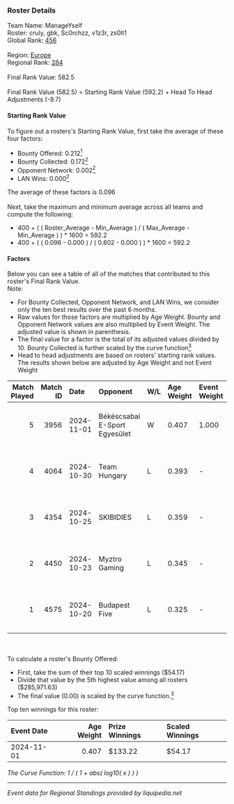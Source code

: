 ### Roster Details<br />
Team Name: ManageYself<br />
Roster: cruly, gbk, Sc0rchzz, v1z3r, zs0lt1<br />
Global Rank: [456](../../standings_global_2025_02_28.md)<br />
<br />
Region: [Europe]( ../../standings_europe_2025_02_28.md)<br />
Regional Rank: [284]( ../../standings_europe_2025_02_28.md)<br />
<br />
Final Rank Value:  582.5<br />
<br />
Final Rank Value (582.5) = Starting Rank Value (592.2) + Head To Head Adjustments (-9.7)<br />

#### Starting Rank Value<br />
To figure out a rosters's Starting Rank Value, first take the average of these four factors:<br />
- Bounty Offered: 0.212[<sup>1</sup>](#table2)
- Bounty Collected: 0.172[<sup>2</sup>](#table1)
- Opponent Network: 0.002[<sup>2</sup>](#table1)
- LAN Wins: 0.000[<sup>2</sup>](#table1)

The average of these factors is 0.096<br />
<br />
Next, take the maximum and minimum average across all teams and compute the following:<br />
- 400 + ( ( Roster_Average - Min_Average ) / ( Max_Average - Min_Average ) ) * 1600 = 592.2
- 400 + ( ( 0.096 - 0.000 ) / ( 0.802 - 0.000 ) ) * 1600 = 592.2


#### Factors<br />
Below you can see a table of all of the matches that contributed to this roster's Final Rank Value.<br />
Note:<br />

- For Bounty Collected, Opponent Network, and LAN Wins, we consider only the ten best results over the past 6 months.
- Raw values for those factors are multiplied by Age Weight. Bounty and Opponent Network values are also multiplied by Event Weight. The adjusted value is shown in parenthesis.
- The final value for a factor is the total of its adjusted values divided by 10. Bounty Collected is further scaled by the curve function[<sup>3</sup>](#curveFunction)
- Head to head adjustments are based on rosters' starting rank values. The results shown below are adjusted by Age Weight and not Event Weight
<span id="table1"></span><br />


| Match Played | Match ID | Date       | Opponent                      | W/L | Age Weight | Event Weight | Bounty Collected | Opponent Network | LAN Wins  | H2H Adj. | Roster                              |
| -: | -: | :- | :- | :- | :- | :- | :- | :- | :- | -: | :- |
|            5 |     3956 | 2024-11-01 | Békéscsabai E-Sport Egyesület | W   | 0.407      | 1.000        | 0.000 (0.000)    | 0.037 (0.015)    | 0 (0.000) |     7.00 | cruly, gbk, Sc0rchzz, v1z3r, zs0lt1 |
|            4 |     4064 | 2024-10-30 | Team Hungary                  | L   | 0.393      | -            | -                | -                | -         |    -2.42 | cruly, gbk, Sc0rchzz, v1z3r, zs0lt1 |
|            3 |     4354 | 2024-10-25 | SKIBIDIES                     | L   | 0.359      | -            | -                | -                | -         |    -4.67 | cruly, gbk, Sc0rchzz, v1z3r, zs0lt1 |
|            2 |     4450 | 2024-10-23 | Myztro Gaming                 | L   | 0.345      | -            | -                | -                | -         |    -5.50 | cruly, gbk, Sc0rchzz, v1z3r, zs0lt1 |
|            1 |     4575 | 2024-10-20 | Budapest Five                 | L   | 0.325      | -            | -                | -                | -         |    -4.10 | cruly, gbk, Sc0rchzz, v1z3r, zs0lt1 |

<br />
<span id="table2"></span><br />
To calculate a roster's Bounty Offered:<br />

- First, take the sum of their top 10 scaled winnings ($54.17)
- Divide that value by the 5th highest value among all rosters ($285,971.63)
- The final value (0.00) is scaled by the curve function.[<sup>3</sup>](#curveFunction)

Top ten winnings for this roster:<br />

| Event Date | Age Weight | Prize Winnings | Scaled Winnings |
| :- | -: | :- | :- |
| 2024-11-01 |      0.407 | $133.22        | $54.17          |


<span id="curveFunction"></span>_The Curve Function: 1 / ( 1 + abs( log10( x ) ) )_<br />

---
_Event data for Regional Standings provided by liquipedia.net_<br />
